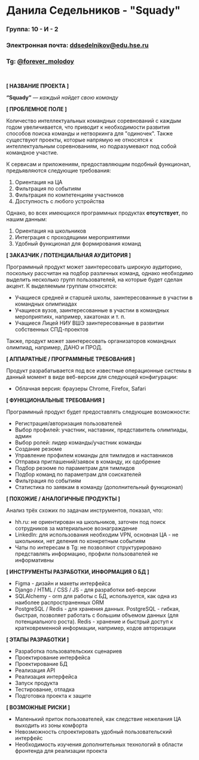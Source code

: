 # Данила Седельников - "Squady"

### Группа: 10 - И - 2
### Электронная почта: [ddsedelnikov@edu.hse.ru](mailto:ddsedelnikov@edu.hse.ru)
### Tg: [@forever_molodoy](https://t.me/forever_molodoy)

<br>

**[ НАЗВАНИЕ ПРОЕКТА ]**

**“Squady”** — _каждый найдет свою команду_

**[ ПРОБЛЕМНОЕ ПОЛЕ ]**

Количество интеллектуальных командных соревнований с каждым годом увеличивается, что приводит к необходимости развития способов поиска команды и нетворкинга для "одиночек". Также существуют проекты, которые напрямую не относятся к интеллектуальным соревнованиям, но подразумевают под собой командное участие.

[//]: # (<br>)

К сервисам и приложениям, предоставляющим подобный функционал, предъявляются следующие требования:
1) Ориентация на ЦА
2) Фильтрация по событиям
3) Фильтрация по компетенциям участников
4) Доступность с любого устройства

Однако, во всех имеющихся программных продуктах **отсутствует**, по нашим данным:
1) Ориентация на школьников
2) Интеграция с проходящими мероприятиями
3) Удобный функционал для формирования команд


**[ ЗАКАЗЧИК / ПОТЕНЦИАЛЬНАЯ АУДИТОРИЯ ]**

Программный продукт может заинтересовать широкую аудиторию, поскольку рассчитан на подбор различных команд, однако необходимо выделить несколько групп пользователей, на которые будет сделан акцент. К выделяемым группам относятся:

* Учащиеся средней и старшей школы, заинтересованные в участии в командных олимпиадах
* Учащиеся вузов, заинтересованные в участии в командных мероприятиях, например, хакатонах и т. п.
* Учащиеся Лицей НИУ ВШЭ заинтересованные в развитии собственных СПД-проектов

Также, продукт может заинтересовать организаторов командных олимпиад, например, ДАНО и ПРОД.


**[ АППАРАТНЫЕ / ПРОГРАММНЫЕ ТРЕБОВАНИЯ ]** 

Продукт разрабатывается под все известные операционные системы в данный момент в виде веб-версии для следующей конфигурации:
* Облачная версия: браузеры Chrome, Firefox, Safari


**[ ФУНКЦИОНАЛЬНЫЕ ТРЕБОВАНИЯ ]**

Программный продукт будет предоставлять следующие возможности:
* Регистрация/авторизация пользователей
* Выбор профилей: участник, наставник, представитель олимпиады, админ
* Выбор ролей: лидер команды/участник команды
* Создание резюме
* Управление профилем команды для тимлидов и наставников
* Отправка приглашений/заявок в команду, их одобрение
* Подбор резюме по параметрам для тимлидов
* Подбор команд по параметрам для соискателей
* Фильтрация по событиям
* Статистика по заявкам в команду (дополнительный функционал)


**[ ПОХОЖИЕ / АНАЛОГИЧНЫЕ ПРОДУКТЫ ]**

Анализ трёх схожих по задачам инструментов, показал, что:
* hh.ru: не ориентирован на школьников, заточен под поиск сотрудников за материальное вознаграждение
* LinkedIn: для использования необходим VPN, основная ЦА - не школьники, нет деления по конкретным событиям
* Чаты по интересам в Tg: не позволяют структурировано представлять информацию, профили пользователей не информативны

**[ ИНСТРУМЕНТЫ РАЗРАБОТКИ, ИНФОРМАЦИЯ О БД ]**
*	Figma - дизайн и макеты интерфейса
*   Django / HTML / CSS / JS - для разработки веб-версии
*   SQLAlchemy - orm для работы с БД, используется, как одна из наиболее распространенных ORM
*	PostgreSQL / Redis - для хранения данных. PostgreSQL - гибкая, быстрая, позволяет работать с большим объемом данных (для потенциального роста). Redis - хранение и быстрый доступ к кратковременной информации, например, кодов авторизации

**[ ЭТАПЫ РАЗРАБОТКИ ]**

*	Разработка пользовательских сценариев
*	Проектирование интерфейса
*   Проектирование БД
*	Реализация API
*	Реализация интерфейса
*	Запуск продукта
*	Тестирование, отладка
*	Подготовка проекта к защите

**[ ВОЗМОЖНЫЕ РИСКИ ]**

*	Маленький приток пользователей, как следствие нежелания ЦА выходить из зоны комфорта
*	Невозможность спроектировать удобный пользовательский интерфейс
*	Необходимость изучения дополнительных технологий в области фронтенда для реализации проекта